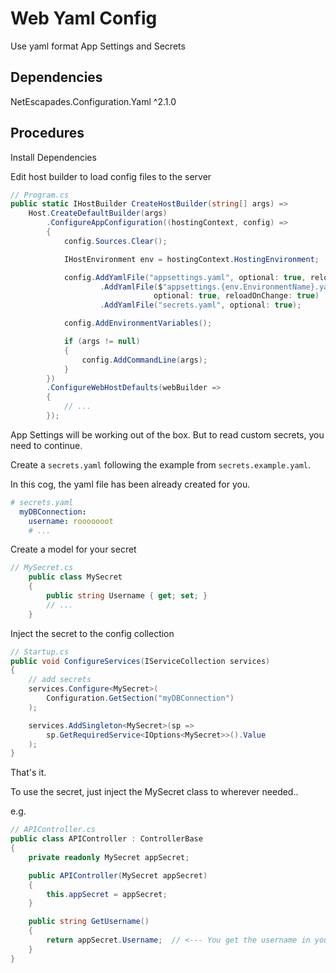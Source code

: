 # Web Yaml Config
Use yaml format App Settings and Secrets

## Dependencies
NetEscapades.Configuration.Yaml ^2.1.0

## Procedures

Install Dependencies

Edit host builder to load config files to the server

``` csharp
// Program.cs
public static IHostBuilder CreateHostBuilder(string[] args) =>
    Host.CreateDefaultBuilder(args)
        .ConfigureAppConfiguration((hostingContext, config) =>
        {
            config.Sources.Clear();

            IHostEnvironment env = hostingContext.HostingEnvironment;

            config.AddYamlFile("appsettings.yaml", optional: true, reloadOnChange: true)
                    .AddYamlFile($"appsettings.{env.EnvironmentName}.yaml",
                                optional: true, reloadOnChange: true)
                    .AddYamlFile("secrets.yaml", optional: true);

            config.AddEnvironmentVariables();

            if (args != null)
            {
                config.AddCommandLine(args);
            }
        })
        .ConfigureWebHostDefaults(webBuilder =>
        {
            // ...
        });
```

App Settings will be working out of the box. But to read custom secrets, you need to continue.

Create a `secrets.yaml` following the example from `secrets.example.yaml`.

In this cog, the yaml file has been already created for you.

``` yaml
# secrets.yaml
  myDBConnection:
    username: rooooooot
    # ...
```

Create a model for your secret

``` csharp
// MySecret.cs
    public class MySecret
    {
        public string Username { get; set; }
        // ...
    }
```

Inject the secret to the config collection

``` csharp
// Startup.cs
public void ConfigureServices(IServiceCollection services)
{
    // add secrets
    services.Configure<MySecret>(
        Configuration.GetSection("myDBConnection")
    );

    services.AddSingleton<MySecret>(sp =>
        sp.GetRequiredService<IOptions<MySecret>>().Value
    );
}
```

That's it.

To use the secret, just inject the MySecret class to wherever needed..

e.g.

``` csharp
// APIController.cs
public class APIController : ControllerBase
{
    private readonly MySecret appSecret;

    public APIController(MySecret appSecret)
    {
        this.appSecret = appSecret;
    }

    public string GetUsername()
    {
        return appSecret.Username;  // <--- You get the username in your secret
    }
}

```
